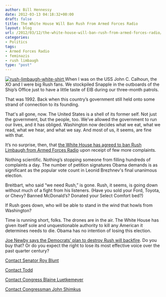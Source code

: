 ```yaml
---
author: Bill Hennessy
date: 2012-03-13 04:18:32+00:00
draft: false
title: The White House Will Ban Rush From Armed Forces Radio
layout: blog
url: /2012/03/12/the-white-house-will-ban-rush-from-armed-forces-radio/
categories:
- Politics
tags:
- Armed Forces Radio
- feminazis
- rush limbaugh
type: "post"
---
```


[![rush-limbaugh-white-shirt](https://ludicrite.files.wordpress.com/2012/03/rush-limbaugh-white-shirt_thumb.jpg)
](https://ludicrite.files.wordpress.com/2012/03/rush-limbaugh-white-shirt.jpg)When I was on the USS John C. Calhoun, the XO and I were big Rush fans. We stockpiled Snapple in the outboards of the Ship’s Office just to have a little taste of EIB during our three-month patrols.

 

That was 1992. Back when this country’s government still held onto some strand of connection to its founding. 

 

That's all gone, now. The United States is a shell of its former self. Not just the government, but the people, too. We’ve allowed the government to run our lives, and it has obliged. Washington now decides what we eat, what we read, what we hear, and what we say. And most of us, it seems, are fine with that.

 

It’s no surprise, then, that [the White House has agreed to ban Rush Limbaugh from Armed Forces Radio](https://www.examiner.com/conservative-in-spokane/white-house-petition-calls-for-removal-of-rush-limbaugh-from-armed-forces-radio) upon receipt of few more complaints.

 

Nothing scientific. Nothing’s stopping someone from filling hundreds of complaints a day. The number of petition signatures Obama demands is as significant as the popular vote count in Leonid Brezhnev's final unanimous election. 

 

Breitbart, who said “we need Rush,” is gone. Rush, it seems, is going down without much of a fight from his listeners. (Have you sold your Ford, Toyota, or Chevy? Banned McDonald’s? Donated your Select Comfort bed?)

 

If Rush goes down, who will be able to stand in the wind that howls from Washington? 

 

Time is running short, folks. The drones are in the air. The White House has given itself sole and unquestionable authority to kill any American it determines needs to die. Obama has no intention of losing this election.

 

[Joe Newby says the Democrats’ plan to destroy Rush will backfire](https://www.examiner.com/conservative-in-spokane/why-the-left-s-war-on-rush-limbaugh-and-free-speech-will-backfire?CID=obinsite). Do you buy that? Or do you expect the right to lose its most effective voice over the past quarter century?

 

[Contact Senator Roy Blunt](https://blunt.senate.gov/public/index.cfm/contact-roy)

 

[Contact Todd](https://akin.house.gov/index.php?option=com_content&view=article&id=12&Itemid=27)

 

[Contact Congress Blaine Luetkemeyer](https://luetkemeyer.house.gov/index.cfm?sectionid=44&sectiontree=44)

 

[Contact Congressman John Shimkus](https://shimkus.house.gov/index.cfm?sectionid=51&sectiontree=51)
